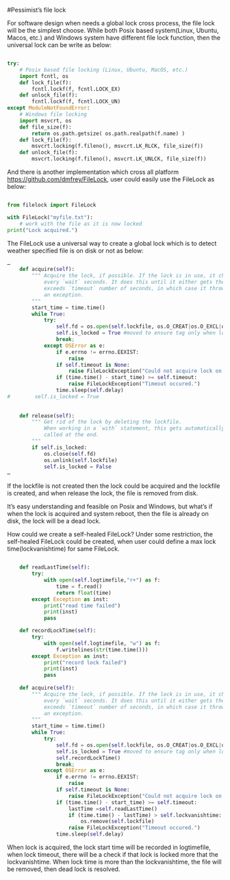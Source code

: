 #Pessimist’s file lock

For software design when needs a global lock cross process, the file lock will be the simplest choose. While both Posix based system(Linux, Ubuntu, Macos, etc.) and Windows system have different file lock function, then the universal lock can be write as below:

```python

try:
    # Posix based file locking (Linux, Ubuntu, MacOS, etc.)
    import fcntl, os
    def lock_file(f):
        fcntl.lockf(f, fcntl.LOCK_EX)
    def unlock_file(f):
        fcntl.lockf(f, fcntl.LOCK_UN)
except ModuleNotFoundError:
    # Windows file locking
    import msvcrt, os
    def file_size(f):
        return os.path.getsize( os.path.realpath(f.name) )
    def lock_file(f):
        msvcrt.locking(f.fileno(), msvcrt.LK_RLCK, file_size(f))
    def unlock_file(f):
        msvcrt.locking(f.fileno(), msvcrt.LK_UNLCK, file_size(f))
```

And there is another implementation which cross all platform https://github.com/dmfrey/FileLock, user could easily use the FileLock as below:

``` Python 

from filelock import FileLock

with FileLock("myfile.txt"):
    # work with the file as it is now locked
print("Lock acquired.")

```

The FileLock use a universal way to create a global lock which is to detect weather specified file is on disk or not as below:

``` Python 
…
    def acquire(self):
        """ Acquire the lock, if possible. If the lock is in use, it check again
            every `wait` seconds. It does this until it either gets the lock or
            exceeds `timeout` number of seconds, in which case it throws 
            an exception.
        """
        start_time = time.time()
        while True:
            try:
                self.fd = os.open(self.lockfile, os.O_CREAT|os.O_EXCL|os.O_RDWR)
                self.is_locked = True #moved to ensure tag only when locked
                break;
            except OSError as e:
                if e.errno != errno.EEXIST:
                    raise
                if self.timeout is None:
                    raise FileLockException("Could not acquire lock on {}".format(self.file_name))
                if (time.time() - start_time) >= self.timeout:
                    raise FileLockException("Timeout occured.")
                time.sleep(self.delay)
#        self.is_locked = True
 
 
    def release(self):
        """ Get rid of the lock by deleting the lockfile. 
            When working in a `with` statement, this gets automatically 
            called at the end.
        """
        if self.is_locked:
            os.close(self.fd)
            os.unlink(self.lockfile)
            self.is_locked = False
…
```

If the lockfile is not created then the lock could be acquired and the lockfile is created, and when release the lock, the file is removed from disk.

It’s easy understanding and feasible on Posix and Windows, but what’s if when the lock is acquired and system reboot, then the file is already on disk, the lock will be a dead lock.

How could we create a self-healed FileLock?
Under some restriction, the self-healed FileLock could be created, when user could define a max lock time(lockvanishtime) for same FileLock.

``` Python

    def readLastTime(self):
        try:
            with open(self.logtimefile,"r+") as f:
                time = f.read()
                return float(time)
        except Exception as inst:
            print("read time failed")
            print(inst)
            pass

    def recordLockTime(self):
        try:
            with open(self.logtimefile, "w") as f:
                f.writelines(str(time.time()))
        except Exception as inst:
            print("record lock failed")
            print(inst)
            pass
 
    def acquire(self):
        """ Acquire the lock, if possible. If the lock is in use, it check again
            every `wait` seconds. It does this until it either gets the lock or
            exceeds `timeout` number of seconds, in which case it throws 
            an exception.
        """
        start_time = time.time()
        while True:
            try:
                self.fd = os.open(self.lockfile, os.O_CREAT|os.O_EXCL|os.O_RDWR)
                self.is_locked = True #moved to ensure tag only when locked
                self.recordLockTime()
                break;
            except OSError as e:
                if e.errno != errno.EEXIST:
                    raise
                if self.timeout is None:
                    raise FileLockException("Could not acquire lock on {}".format(self.file_name))
                if (time.time() - start_time) >= self.timeout:
                    lastTime =self.readLastTime()
                    if (time.time() - lastTime) > self.lockvanishtime:
                        os.remove(self.lockfile)
                    raise FileLockException("Timeout occured.")
                time.sleep(self.delay)

```

When lock is acquired, the lock start time will be recorded in logtimefile, when lock timeout, there will be a check if that lock is locked more that the lockvanishtime. When lock time is more than the lockvanishtime, the file will be removed, then dead lock is resolved.
